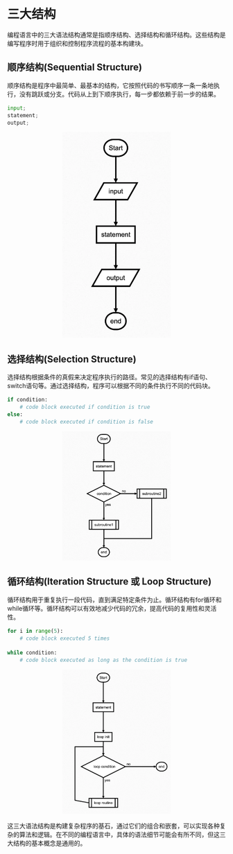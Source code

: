 # 三大结构

编程语言中的三大语法结构通常是指顺序结构、选择结构和循环结构。这些结构是编写程序时用于组织和控制程序流程的基本构建块。

## 顺序结构(Sequential Structure)

顺序结构是程序中最简单、最基本的结构，它按照代码的书写顺序一条一条地执行，没有跳跃或分支。代码从上到下顺序执行，每一步都依赖于前一步的结果。

```python
input;
statement;
output;
```

<div align="center">
<img name="sequential" src="./images/sequential.png" width="250"/>
</div>

## 选择结构(Selection Structure)
选择结构根据条件的真假来决定程序执行的路径。常见的选择结构有if语句、switch语句等。通过选择结构，程序可以根据不同的条件执行不同的代码块。

```python
if condition:
    # code block executed if condition is true
else:
    # code block executed if condition is false
```
<div align="center">
<img name="selection" src="./images/selection.png" width="250"/>
</div>

## 循环结构(Iteration Structure 或 Loop Structure)

循环结构用于重复执行一段代码，直到满足特定条件为止。循环结构有for循环和while循环等。循环结构可以有效地减少代码的冗余，提高代码的复用性和灵活性。

```python
for i in range(5):
    # code block executed 5 times

while condition:
    # code block executed as long as the condition is true
```

<div align="center">
<img name="loop" src="./images/loop.png" width="250"/>
</div>

这三大语法结构是构建复杂程序的基石，通过它们的组合和嵌套，可以实现各种复杂的算法和逻辑。在不同的编程语言中，具体的语法细节可能会有所不同，但这三大结构的基本概念是通用的。